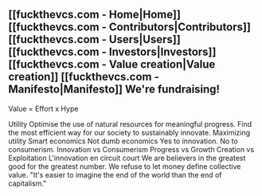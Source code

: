 [[fuckthevcs.com - Home|Home]]   [[fuckthevcs.com - Contributors|Contributors]]   [[fuckthevcs.com - Users|Users]]   [[fuckthevcs.com - Investors|Investors]]   [[fuckthevcs.com - Value creation|Value creation]]   [[fuckthevcs.com - Manifesto|Manifesto]]     We're fundraising!
-


Value = Effort x Hype

Utility
Optimise the use of natural resources for meaningful progress.
Find the most efficient way for our society to sustainably innovate.
Maximizing utility
Smart economics  Not dumb economics
Yes to innovation. No to consumerism.
Innovation vs Consumerism
Progress vs Growth
Creation vs Exploitation
L'innovation en circuit court
We are believers in the greatest good for the greatest number.
We refuse to let money define collective value.
"It's easier to imagine the end of the world than the end of capitalism."

